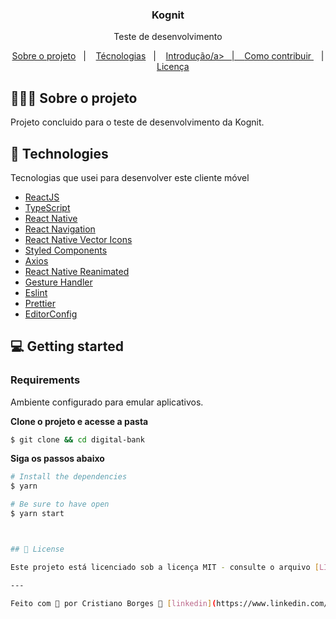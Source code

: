 
<h3 align="center">
Kognit
</h3>

<p align="center">Teste de desenvolvimento</p>

<p align="center">
  <a href="#%EF%B8%8F-about-the-project">Sobre o projeto</a>&nbsp;&nbsp;&nbsp;|&nbsp;&nbsp;&nbsp;
  <a href="#-technologies">Técnologias</a>&nbsp;&nbsp;&nbsp;|&nbsp;&nbsp;&nbsp;
  <a href="#-getting-started">Introdução/a>&nbsp;&nbsp;&nbsp;|&nbsp;&nbsp;&nbsp;
  <a href="#-how-to-contribute">Como contribuir </a>&nbsp;&nbsp;&nbsp;|&nbsp;&nbsp;&nbsp;
  <a href="#-license">Licença</a>
</p>

## 💇🏻‍♂️ Sobre o projeto

Projeto concluido para o teste de desenvolvimento da Kognit.

## 🚀 Technologies

Tecnologias que usei para desenvolver este cliente móvel

- [ReactJS](https://reactjs.org/)
- [TypeScript](https://www.typescriptlang.org/)
- [React Native](https://reactnative.dev/)
- [React Navigation](https://reactnavigation.org/)
- [React Native Vector Icons](https://github.com/oblador/react-native-vector-icons)
- [Styled Components](https://styled-components.com/)
- [Axios](https://github.com/axios/axios)
- [React Native Reanimated](https://docs.swmansion.com/react-native-reanimated)
- [Gesture Handler](https://docs.swmansion.com/react-native-gesture-handler/docs/)
- [Eslint](https://eslint.org/)
- [Prettier](https://prettier.io/)
- [EditorConfig](https://editorconfig.org/)

## 💻 Getting started

### Requirements

Ambiente configurado para emular aplicativos.

**Clone o projeto e acesse a pasta**

```bash
$ git clone && cd digital-bank
```

**Siga os passos abaixo**

```bash
# Install the dependencies
$ yarn

# Be sure to have open
$ yarn start

```

```bash


## 📝 License

Este projeto está licenciado sob a licença MIT - consulte o arquivo [LICENSE](LICENSE) para obter detalhes.

---

Feito com 💜 por Cristiano Borges 👋 [linkedin](https://www.linkedin.com/in/cristianobv/)
